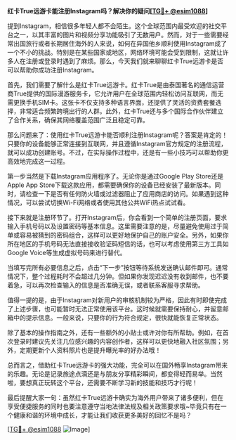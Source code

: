 **红卡True远游卡能注册Instagram吗？解决你的疑问[[TG💪+ @esim1088](https://t.me/s/esim1088)]**

提到Instagram，相信很多年轻人都不会陌生。这个全球范围内最受欢迎的社交平台之一，以其丰富的图片和视频分享功能吸引了无数用户。然而，对于一些需要经常出国旅行或者长期居住海外的人来说，如何在异国他乡顺利使用Instagram成了一个不小的挑战。特别是在某些国家或地区，网络环境可能会受到限制，这就让许多人在注册或登录时遇到了麻烦。那么，今天我们就来聊聊红卡True远游卡是否可以帮助你成功注册Instagram。

首先，我们需要了解什么是红卡True远游卡。红卡True是由泰国著名的通信运营商True提供的国际漫游服务卡，它允许用户在全球范围内轻松访问互联网，而无需更换手机SIM卡。这张卡不仅支持多种语言界面，还提供了灵活的资费套餐选择，非常适合频繁跨境出行的人群。此外，红卡True还与多个国际合作伙伴建立了合作关系，确保其网络覆盖范围广泛且稳定可靠。

那么问题来了：使用红卡True远游卡能否顺利注册Instagram呢？答案是肯定的！只要你的设备能够正常连接到互联网，并且遵循Instagram官方规定的注册流程，就可以成功创建账号。不过，在实际操作过程中，还是有一些小技巧可以帮助你更高效地完成这一过程。

第一步当然是下载Instagram应用程序了。无论你是通过Google Play Store还是Apple App Store下载这款应用，都需要确保你的设备已经安装了最新版本。同时，请检查一下是否有任何防火墙或过滤器阻止了应用商店的访问。如果遇到这种情况，可以尝试切换Wi-Fi网络或者使用其他公共WiFi热点试试看。

接下来就是注册环节了。打开Instagram后，你会看到一个简单的注册页面，要求输入手机号码以及设置密码等基本信息。这里需要注意的是，尽量避免使用过于简单或容易被猜到的密码组合，这样可以更好地保护自己的账户安全。另外，如果你所在地区的手机号码无法直接接收验证码短信的话，也可以考虑使用第三方工具如Google Voice等生成虚拟号码来进行替代。

当填写完所有必要信息之后，点击“下一步”按钮等待系统发送确认邮件即可。通常情况下，整个过程耗时不会超过几分钟。但如果你发现迟迟没有收到邮件，也不要着急，可以再次检查输入的信息是否准确无误，或者联系客服寻求帮助。

值得一提的是，由于Instagram对新用户的审核机制较为严格，因此有时即使完成了上述步骤，也可能暂时无法正常使用该平台。这时候就需要保持耐心，并留意邮箱中的提示信息。一般来说，只要你的行为符合规定，很快就能恢复正常状态。

除了基本的操作指南之外，还有一些额外的小贴士或许对你有所帮助。例如，在首次登录时建议先关注几位感兴趣的内容创作者，这样可以更快地融入社区氛围；另外，定期更新个人资料照片也是提升曝光率的好办法哦！

总而言之，借助红卡True远游卡的强大功能，完全可以在国外畅享Instagram带来的乐趣。无论是记录旅途点滴还是与朋友分享精彩瞬间，都变得轻而易举。当然啦，要想真正玩转这个平台，还需要不断学习新的技能和技巧才行呢！

最后提醒大家一句：虽然红卡True远游卡确实为海外用户带来了诸多便利，但在享受便捷服务的同时也要注意遵守当地法律法规及相关政策要求哦~毕竟只有在一个健康和谐的环境中成长，才能让我们收获更多美好的回忆不是吗？

[[TG💪+ @esim1088](https://t.me/s/esim1088) ![Image](https://i.postimg.cc/4NQfJmqS/Snipaste-2025-05-13-00-14-12.png)]